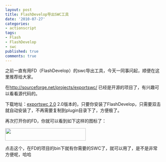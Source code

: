 ```yaml
---
layout: post
title: FlashDevelop导出SWC工具
date: '2010-07-27'
categories:
- actionscript
tags:
- Flash
- FlashDevelop
- swc
published: true
comments: true
---
```

<p>之前一直有用FD（FlashDevelop）的swc导出工具，今天一同事问起，顺便在这里推荐给大家。</p>

<p>在<a href="http://sourceforge.net/projects/exportswc/" target="_blank">http://sourceforge.net/projects/exportswc/</a> 已经是开源的项目了，有兴趣可以看看源代码的。</p>

<p>下载地址：<a href="http://sourceforge.net/projects/exportswc/files/exportswc/ExportSWC%202.0/ExportSWC2.0.fdz/download" target="_blank">exportswc 2.0</a> 2.0版本的，只要你安装了FlashDevelop，只需要双击就自动安装了，不再需要复制到plugin目录下了，方便极了。</p>

<p>再次打开你的FD，你就可以看到如下这样的图标了：</p>

<p><a href="{{urls.media}}/2010/07/export_swc_icon.gif"><img class="alignnone size-full wp-image-709" title="export_swc_icon" src="{{urls.media}}/2010/07/export_swc_icon.gif" alt="" width="260" height="40" /></a></p>

<p>点击这个，在FD的项目的bin下就有你需要的SWC了，就可以用了，是不是非常方便呢，哈哈</p>

